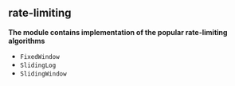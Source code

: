 ## rate-limiting
**The module contains implementation of the popular rate-limiting algorithms**
* `FixedWindow`
* `SlidingLog`
* `SlidingWindow`